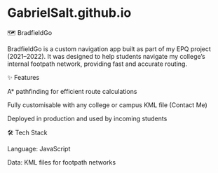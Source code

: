 # GabrielSalt.github.io
🗺 BradfieldGo

BradfieldGo is a custom navigation app built as part of my EPQ project (2021–2022). It was designed to help students navigate my college’s internal footpath network, providing fast and accurate routing.

✨ Features

A* pathfinding for efficient route calculations

Fully customisable with any college or campus KML file (Contact Me)

Deployed in production and used by incoming students

🛠 Tech Stack

Language: JavaScript

Data: KML files for footpath networks
